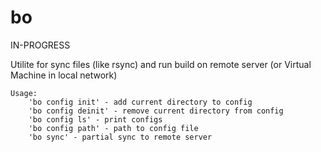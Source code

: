 # bo

IN-PROGRESS

Utilite for sync files (like rsync) and run build on remote server (or Virtual Machine in local network)

```
Usage:
    'bo config init' - add current directory to config
    'bo config deinit' - remove current directory from config
    'bo config ls' - print configs
    'bo config path' - path to config file
    'bo sync' - partial sync to remote server
```